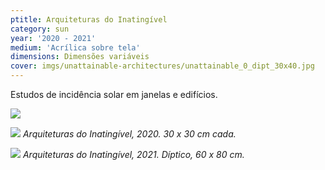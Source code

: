 ```yaml
---
ptitle: Arquiteturas do Inatingível
category: sun
year: '2020 - 2021'
medium: 'Acrílica sobre tela'
dimensions: Dimensões variáveis
cover: imgs/unattainable-architectures/unattainable_0_dipt_30x40.jpg
---
```

Estudos de incidência solar em janelas e edifícios.

![]({{site.baseurl}}/imgs/unattainable-architectures/unattainable_1_30x30.jpg)

![]({{site.baseurl}}/imgs/unattainable-architectures/unattainable_2_30x30.jpg)
_Arquiteturas do Inatingível, 2020. 30 x 30 cm cada._

![]({{site.baseurl}}/imgs/unattainable-architectures/unattainable_0_dipt_30x40.jpg)
_Arquiteturas do Inatingível, 2021. Díptico, 60 x 80 cm._
